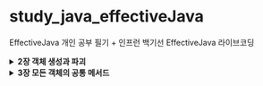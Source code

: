 # study_java_effectiveJava
EffectiveJava 개인 공부 필기 + 인프런 백기선 EffectiveJava 라이브코딩


<details>
  <summary><b>2장 객체 생성과 파괴</b></summary>
  <details>
     <summary><b>Item1 생성자 대신 정적 팩터리 메서드를 고려하라</b></summary>
     아이템 1. 생성자 대신 정적  팩터리 메서드를 고려하라 > 평범한 경우에는 생성자를 사용하고, 정적 팩터리가 유리한 경우에는 생성자만 쓰지말고 정적 팩터리 메서드도 고려를 해봐라
- 클라이언트가 클래스의 인스턴스를 방법
    - 전통적인 수단 : public 생성자
    - 정적 팩터리 메서드 (static factory method) : 해당 클래스의 인스턴스를 반환하는 단순한 정적 메서드 (디자인 패턴의 팩터리 메서드와 다름)
        - 정적 팩터리 메서드 : 객체의 생성 역할을 하는 클래스 메서드 (생성자를 통해 객체를 생성하는게 아닌, 메서드를 통해 객체를 생성해주는 메서드)
        - 클래스는 클라이언트에 public 생성자 대신 정적 팩터리 메서드를 제공,
            - 장점 : 
                - 1. 이름을 가질 수 있다.
                    - 생성자는 이름을 바꿀 수 없고, 생성자를 다르게 일부 필드만 변경하려면 파라미터의 순서를 바꾸어 선언하는등의 번거로움이 있음..
                    - 생성자 자체만으로는 반환될 객체의 특성을 제대로 설명 못함.. (메서드 명으로 해당 생성자가 무엇을 의미하는지 명확한 의미전달 가능)
                - 2. 호출 될 때마다 인스턴스를 새로 생성하지 않아도 된다.
                    - 생성자는 기본적으로 매번 새로운 인스턴스를 만든다. 
                    - 인스턴스의 통제가 필요한 경우가 있는데, 생성자가 있으면 통제가 불가능함.
                    - 불변 클래스는 인스턴스를 미리 만들어 놓는 등 불필요한 객체 생성을 피할 수 있다. >> 생성 비용이 큰 객체가 자주 요청되는 상황시 성능을 올려준다.
                    - 반복되는 요청에 같은 객체를 반환하는 식으로 정적 팩터리 방식의 클래스는 언제 어떤 인스턴스를 살아 있게 할 지 철저히 통제 가능 >> 인스턴스 통제 클래스
                        - 인스턴스 통제 클래스는 클래스를 싱글턴으로 만들수도, 인스턴스화 불가로 만들 수 있다. 
                        - 불변 값 클래스에서 동치인 인스턴스가 단 하나뿐임을 보장 할 수 있다.
                        - 인스턴스 통제는 플라이웨이트 패턴의 근간이 된다.
                        - 열거 타입 인스턴스가 하나만 만들어짐을 보장
                        - 플라이 웨이트 패턴 (자주 사용하는 값들을 미리 캐싱해서 넣어두고, 꺼내서 쓰는 패턴,,) 과 유사함
                - 3. 반환 타입의 하위 타입 객체를 반환 할 수 있는 능력이 있다.
                    - 반환할 객체의 클래스를 자유롭게 선택 할 수 있다. >> 큰 유연성 보장. ,, API 구현 시, 작게 유지 할 수 있다.
                    - 인터페이스 타입을 사용 가능 (정적 팩터리 메서드 사용시 리턴 타입에 인터페이스를 두고, 실제 리턴은 해당 인터페이스의 구현체로 해줌)
                    - 자바 8 이후부터는 인터페이스에 정적 메서드를 선언 가능, 이를 통해 컬렉션 프레임워크에 핵심 인터페이스들에 수정 불가나 동기화 등의 기능을 붙인 구현체를 java.util.Collections를 통해 얻도록 했음. 
                        - 해당 인터페이스의 정적 팩터리 메서드를 호출하여 객체를 생성하는 클라이언트 입장에서 선언된 객체의 타입은 인터페이스가 된다! (이렇게 하면 API를 만들 때 구현 클래스를 공개하지 않고도 그 객체를 반환 할 수 있어 API를 작게 유지 가능) >> 인터페이스 기반 프레임워크를 만드는 핵심 기술
                        - 클래스에서는 메서드에 접근지정자를 붙이지 않으면 package 레벨의 접근지정자가 되고, 인터페이스에서는 public 레벨의 접근 지정자가 된다.
                - 4. 입력 매개변수에 따라 매번 다른 클래스의 객체를 반환 할 수 있다.
                    - 3번의 내용과 같이, 해당 타입의 리턴하는 타입의 하위타입인 경우 리턴의 구현체로 사용 가능하다.
                    - 3번 내용과 같이 클라이언트는 반환 타입의 존재를 모르고 알 필요도 없다. 그냥 해당 객체의 하위 클래스이기만 하면된다. 
                        - EnumSet 클래스는 public 생성자 없이 정적 팩터리만 제공하는데, OpenJDK에서는 원소의 수에 따라 두가지 하위 클래스 중 하나의 인스턴스를 반환한다. 
                            - 원소가 64개 이하면 원소들을 long 변수 하나로 관리하는 RegularEnumSet의 인스턴스를
                            - 65개 이상이면 long 배열로 관리하는 JumboEnumSet의 인스턴스를 반환한다.
                - 5. 정적 팩터리 메서드를 작성하는 시점에는 반환할 객체의 클래스가 존재하지 않아도 된다.
                    - ServiceLoader를 통해서 해당 인터페이스에 해당하는 구현체의 객체를 받아와 메서드를 실행 할 수 있음.
                    - 이렇게 하면 구현체에 의존적이지 않고 인터페이스에 의존하게 됨 >> 많은 유연성 제공
            - 단점
                - 1. 상속을 하려면 private나 protected 생성자가 필요한데, 정적 팩터리 메서드를 사용하려면 생성자를 private하게 선언하고 정적 팩터리 메서드를 선언하기 때문에 상속이 불가능하다.
                    - 상속보다 컴포지션()을 하도록 유도하면서 불편타입으로 만들려면 이 제약을 지켜야한다는 점에서 장점으로 받아들일 수 있다.
                - 2. 정적 팩터리 메서드는 프로그래머가 찾기 어렵다
                    - javadoc을 사용하면 생성자는 API가 칸이 특별하게 생성되서 나오는 반면, 정적 팩토리 메서드를 사용하면 다른 메서드들과 엮이기 때문에 클라이언트가(해당 API를 사용하는 사용자) 찾기가 어려움.
                        - 네이밍 규칙을 이용하여 해결한다 (javadoc에 스태틱 메서드 탭이 있으니 거기서 그래도 찾기 쉬우라고)
                            - from : 매개변수 1개를 받아서 인스턴스를 리턴하는 경우
                            - of,valueOf : 매개변수 여러개를 받아서 인스턴스를 만들어 리턴하는 경우 
                            - valueOf : of, from보다 더 자세하게 매개변수를 받는다.
                            - instance, getInstance : 미리 만들어져있는 인스턴스를 가져오는 경우 (같은 인스턴스임을 보장하지는 않음!)
                            - create , newInstance : 매번 새로운 인스턴스를 생성해 반환하는 경우.(다른 인스턴스를 보장)
                            - getType : getInstance 에서 인스턴스를 가져오는데 다른 클래스에서 팩터리 메서드를 정의 할 때 사용
                            - newType : newInstance에서 인스턴스를 가져오는데 다른 클래스에서 팩터리 메서드를 정의 할 때 사용
                                - BuffredReader br = Files.newBufferedReader(path);
                            - type : getType과 newType의 간결한 버전
                                - List<Product> productLitst = Collections.list(legacyProductList);
                        - 문서화(javadoc)를 통해 메서드를 설명한다. 
                            - javadoc 규약
                                - @param : 매개변수에 대한 설명
                                - @return : 반환값에 대한 설명
                                - @throws : 던지는 예외에 대한 설명
                                - @see : 외부 링크 또는 텍스트를 표시,,다른 필드나 메소드에 대한 모든 참조 링크를 나타내는 경우 사용
                                - /** 주석을 통해 설명해놓고 @see를 사용, 참조함을 알려주는건 클래스명#메서드명 (자기 자신일 경우 #메서드명)  
                            - javadoc 실행 방법
                                - tools > generated javadoc 클릭
                                - 한글 깨짐 방지를 위해 Other command line arguments에 
                                    - encoding UTF-8 charset UTF-8 docencoding UTF-8 > OK
                                    - open generated documentation in browser 체크하면 생성 후 자동으로 열림,, 
                                        - 체크 안해놨으면 해당 파일 경로의 index.html 열기.
  </details>
  
  <details>
  <summary><b>Item2 생성자에 매개변수가 많다면 빌더를 고려하라</b></summary>
  
  </details>
  
  <details>
  <summary><b>Item3 private 생성자나 열거 타입으로 싱글턴임을 보증하라</b></summary>
  
  </details>
  
  <details>
  <summary><b>Item4 인스턴스화를 막으려거든 private 생성자를 사용하라</b></summary>
  
  </details>
  
  <details>
  <summary><b>Item5 자원을 직접 명시하지 말고 의존 객체 주입을 사용하라</b></summary>
  
  </details>
  
  <details>
  <summary><b>Item6 불필요한 객체 생성을 피하라</b></summary>
  
  </details>
  
  <details>
  <summary><b>Item7 다 쓴 객체 참조를 해제하라</b></summary>
  
  </details>
  
  <details>
  <summary><b>Item8 finalizer와 cleaner 사용을 피하라</b></summary>
  
  </details>
  
  <details>
  <summary><b>Item9 try-finally보다는 try-with-resources를 사용하라</b></summary>
  
  </details>
  
</details> 

<details>
  <summary><b>3장 모든 객체의 공통 메서드</b></summary>
  
</details>
